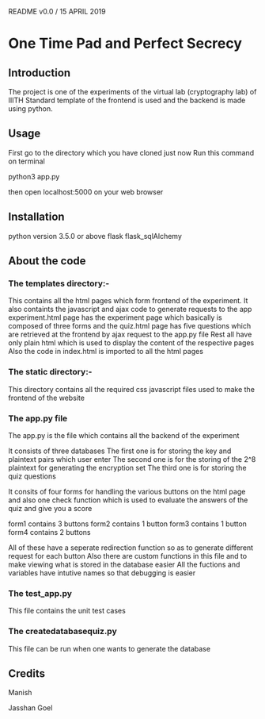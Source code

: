 README v0.0 / 15 APRIL 2019

# One Time Pad and Perfect Secrecy

## Introduction

The project is one of the experiments of the virtual lab (cryptography lab) of IIITH
Standard template of the frontend is used and the backend is made using python.

## Usage

First go to the directory which you have cloned just now
Run this command on terminal

python3 app.py

then open localhost:5000 on your web browser

## Installation
python version 3.5.0 or above
flask
flask_sqlAlchemy

## About the code

### The templates directory:- 
This contains all the html pages which form frontend of the experiment. It also containts the javascript and ajax code to generate requests to the app
experiment.html page has the experiment page which basically is composed of three forms and the quiz.html page has five questions which are retrieved at the frontend by ajax request to the app.py file
Rest all have only plain html which is used to display the content of the respective pages
Also the code in index.html is imported to all the html pages 

### The static directory:-
This directory contains all the required css javascript files used to make the frontend of the website

### The app.py file
The app.py is the file which contains all the backend of the experiment

It consists of three databases
The first one is for storing the  key and plaintext pairs which user enter
The second one is for the storing of the 2^8 plaintext for generating the encryption set
The third one is for storing the quiz questions

It consits of four forms for handling the various buttons on the html page and also one check function which is used to evaluate the answers of the quiz and give you a score

form1 contains 3 buttons
form2 contains 1 button
form3 contains 1 button
form4 contains 2 buttons

All of these have a seperate redirection function so as to generate different request for each button
Also there are custom functions in this file and to make viewing what is stored in the database easier
All the fuctions and variables have intutive names so that debugging is easier

### The test_app.py
This file contains the unit test cases

### The createdatabasequiz.py
This file can be run when one wants to generate the database

## Credits

Manish

Jasshan Goel

